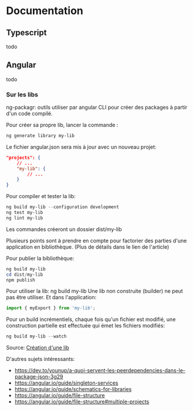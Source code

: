 # Documentation
## Typescript
todo
## Angular 
todo
### Sur les libs
ng-packagr: outils utiliser par angular CLI pour créer des packages à partir d'un code compilé.

Pour créer sa propre lib, lancer la commande :
```powershell 
ng generate library my-lib
```

Le fichier angular.json sera mis à jour avec un nouveau projet:
```json
"projects": {
    // ... 
    "my-lib": {
        // ...
    }
}
```
Pour compiler et tester la lib:
```powershell
ng build my-lib --configuration development
ng test my-lib
ng lint my-lib
```
Les commandes créeront un dossier dist/my-lib

Plusieurs points sont à prendre en compte pour factorier des parties d'une application en bibliothèque. 
(Plus de détails dans le lien de l'article)

Pour publier la bibliothèque:
```powershell
ng build my-lib
cd dist/my-lib
npm publish
```

Pour utiliser la lib: 
ng build my-lib
Une lib non construite (builder) ne peut pas être utiliser.
Et dans l'application:
```Typescript
import { myExport } from 'my-lib';
```

Pour un build incrémentiels, chaque fois qu'un fichier est modifié, une construction partielle est effectuée qui émet les fichiers modifiés: 
```powershell
ng build my-lib --watch
```



Source: [Création d'une lib](https://angular.io/guide/creating-libraries)

D'autres sujets intéressants:
- https://dev.to/younup/a-quoi-servent-les-peerdependencies-dans-le-package-json-3g29
- https://angular.io/guide/singleton-services
- https://angular.io/guide/schematics-for-libraries
- https://angular.io/guide/file-structure
- https://angular.io/guide/file-structure#multiple-projects